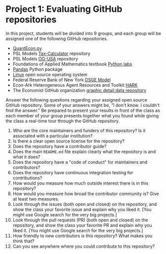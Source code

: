 # Project 1: Evaluating GitHub repositories
In this project, students will be divided into 9 groups, and each group will be assigned one of the following GitHub repositories.

  * [QuantEcon.py](https://github.com/QuantEcon/QuantEcon.py)
  * PSL Models [Tax-Calculator](https://github.com/PSLmodels/Tax-Calculator) repository
  * PSL Models [OG-USA](https://github.com/PSLmodels/OG-USA) repository
  * Foundations of Applied Mathematics textbook [Python labs](https://github.com/Foundations-of-Applied-Mathematics/Labs)
  * [Pandas](https://github.com/pandas-dev/pandas) Python package
  * [Linux](https://github.com/torvalds/linux) open source operating system
  * Federal Reserve Bank of New York [DSGE Model](https://github.com/FRBNY-DSGE/DSGE.jl)
  * Econ-Ark Heterogeneous Agent Resources and Toolkit [HARK](https://github.com/econ-ark/HARK)
  * The Economist GitHub organization [graphic detail data repository](https://github.com/TheEconomist/graphic-detail-data)

Answer the following questions regarding your assigned open source GitHub repository. Some of your answers might be, "I don't know. I couldn't find the answer." Be prepared to present your results in front of the class as each member of your group presents together what you found while giving the class a real-time tour through the GitHub repository.

  1. Who are the core maintainers and funders of this repository? Is it associated with a particular institution?
  2. Is there a clear open source license for the repository?
  3. Does the repository have a contributor guide?
  4. Does the main `README.md` file explain clearly what the repository is and what it does?
  5. Does the repository have a "code of conduct" for maintainers and contributors?
  6. Does the repository have continuous integration testing for contributions?
  7. How would you measure how much outside interest there is in this repository?
  8. How would you measure how broad the contributor community is? Give at least two measures.
  9. Look through the issues (both open and closed) on the repository, and show the class your favorite issue and explain why you liked it. [You might use Google search for the very big projects.]
  10. Look through the pull requests (PR) (both open and closed) on the repository, and show the class your favorite PR and explain why you liked it. [You might use Google search for the very big projects.]
  11. How friendly to new contributors is this repository? What makes you think that?
  12. Can you see anywhere where you could contribute to this repository?
